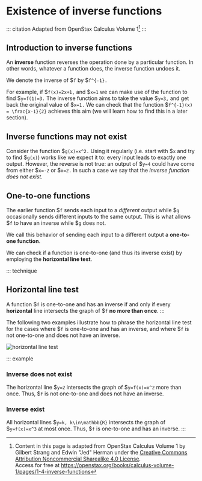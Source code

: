 # Existence of inverse functions

<!-- prettier-ignore-start -->
::: citation
Adapted from OpenStax Calculus Volume 1[^cite]
:::
<!-- prettier-ignore-end -->

## Introduction to inverse functions

An **inverse** function reverses the operation done by a particular function. In
other words, whatever a function does, the inverse function undoes it.

We denote the inverse of $`f` by $`f^{-1}.`

For example, if
$`f(x)=2x+1,` and $`x=1` we can make use of the function
to find $`y=f(1)=3.` The inverse function aims to take the value
$`y=3,`
and get back the original value of
$`x=1.` We can check that the function
$`f^{-1}(x) = \frac{x-1}{2}` achieves this
aim (we will learn how to find this in a later section).

## Inverse functions may not exist

Consider the function $`g(x)=x^2.` Using it regularly (i.e. start with $`x` and
try to find $`g(x)`) works like we expect it to: every input leads to exactly
one output. However, the reverse is not true: an output of $`y=4` could have
come from either $`x=-2` or $`x=2.` In such a case we say that the _inverse
function does not exist_.

## One-to-one functions

The earlier function $`f` sends each input to a _different_ output while $`g`
occasionally sends different inputs to the same output. This is what allows $`f`
to have an inverse while $`g` does not.

We call this behavior of sending each input to a different output a **one-to-one
function**.

We can check if a function is one-to-one (and thus its inverse exist) by
employing the **horizontal line test**.

<!-- prettier-ignore-start -->
::: technique

## Horizontal line test

A function $`f` is one-to-one and has an inverse if and only if every **horizontal** line intersects the graph of $`f` **no more than once**.
:::
<!-- prettier-ignore-end -->

The following two examples illustrate how to phrase the horizontal line test for
the cases where $`f` is one-to-one and has an inverse, and where $`f` is not
one-to-one and does not have an inverse.

![horizontal line test](/images/h2/fns/openStax_functions_horizontal.jpeg)

<!-- prettier-ignore-start -->
::: example

### Inverse does not exist

The horizontal line $`y=2` intersects the graph of $`y=f(x)=x^2` more than once. Thus, $`f` is not one-to-one and does not have an inverse.

### Inverse exist

All horizontal lines $`y=k, k\in\mathbb{R}` intersects the graph of $`y=f(x)=x^3` at most once. Thus, $`f` is one-to-one and has an inverse.
:::
<!-- prettier-ignore-end -->

[^cite]:
    Content in this page is adapted from OpenStax Calculus Volume 1 by Gilbert
    Strang and Edwin "Jed" Herman under the
    [Creative Commons Attribution Noncommercial Sharealike 4.0 License](https://creativecommons.org/licenses/by-nc-sa/4.0).\
    Access
    for free at
    <https://openstax.org/books/calculus-volume-1/pages/1-4-inverse-functions>
